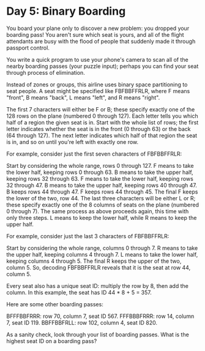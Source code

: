 # Day 5: Binary Boarding

You board your plane only to discover a new problem: you dropped your boarding pass! You aren't sure which seat is yours, and all of the flight attendants are busy with the flood of people that suddenly made it through passport control.

You write a quick program to use your phone's camera to scan all of the nearby boarding passes (your puzzle input); perhaps you can find your seat through process of elimination.

Instead of zones or groups, this airline uses binary space partitioning to seat people. A seat might be specified like FBFBBFFRLR, where F means "front", B means "back", L means "left", and R means "right".

The first 7 characters will either be F or B; these specify exactly one of the 128 rows on the plane (numbered 0 through 127). Each letter tells you which half of a region the given seat is in. Start with the whole list of rows; the first letter indicates whether the seat is in the front (0 through 63) or the back (64 through 127). The next letter indicates which half of that region the seat is in, and so on until you're left with exactly one row.

For example, consider just the first seven characters of FBFBBFFRLR:

  Start by considering the whole range, rows 0 through 127.
  F means to take the lower half, keeping rows 0 through 63.
  B means to take the upper half, keeping rows 32 through 63.
  F means to take the lower half, keeping rows 32 through 47.
  B means to take the upper half, keeping rows 40 through 47.
  B keeps rows 44 through 47.
  F keeps rows 44 through 45.
  The final F keeps the lower of the two, row 44.
  The last three characters will be either L or R; these specify exactly one of the 8 columns of seats on the plane (numbered 0 through 7). The same process as above proceeds again, this time with only three steps. L means to keep the lower half, while R means to keep the upper half.

For example, consider just the last 3 characters of FBFBBFFRLR:

Start by considering the whole range, columns 0 through 7.
R means to take the upper half, keeping columns 4 through 7.
L means to take the lower half, keeping columns 4 through 5.
The final R keeps the upper of the two, column 5.
So, decoding FBFBBFFRLR reveals that it is the seat at row 44, column 5.

Every seat also has a unique seat ID: multiply the row by 8, then add the column. In this example, the seat has ID 44 * 8 + 5 = 357.

Here are some other boarding passes:

  BFFFBBFRRR: row 70, column 7, seat ID 567.
  FFFBBBFRRR: row 14, column 7, seat ID 119.
  BBFFBBFRLL: row 102, column 4, seat ID 820.
  
As a sanity check, look through your list of boarding passes. What is the highest seat ID on a boarding pass?
